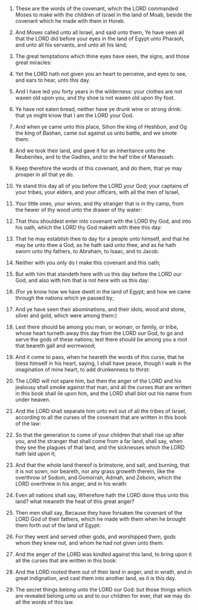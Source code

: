 1. These are the words of the covenant, which the LORD commanded
Moses to make with the children of Israel in the land of Moab, beside
the covenant which he made with them in Horeb.

2. And Moses called unto all Israel, and said unto them, Ye have
seen all that the LORD did before your eyes in the land of Egypt unto
Pharaoh, and unto all his servants, and unto all his land;

3. The
great temptations which thine eyes have seen, the signs, and those
great miracles:

4. Yet the LORD hath not given you an heart to
perceive, and eyes to see, and ears to hear, unto this day.

5. And I have led you forty years in the wilderness: your clothes
are not waxen old upon you, and thy shoe is not waxen old upon thy
foot.

6. Ye have not eaten bread, neither have ye drunk wine or strong
drink: that ye might know that I am the LORD your God.

7. And when ye came unto this place, Sihon the king of Heshbon, and
Og the king of Bashan, came out against us unto battle, and we smote
them:

8. And we took their land, and gave it for an inheritance unto
the Reubenites, and to the Gadites, and to the half tribe of Manasseh.

9. Keep therefore the words of this covenant, and do them, that ye
may prosper in all that ye do.

10. Ye stand this day all of you before the LORD your God; your
captains of your tribes, your elders, and your officers, with all the
men of Israel,

11. Your little ones, your wives, and thy stranger
that is in thy camp, from the hewer of thy wood unto the drawer of thy
water:

12. That thou shouldest enter into covenant with the LORD thy
God, and into his oath, which the LORD thy God maketh with thee this
day:

13. That he may establish thee to day for a people unto
himself, and that he may be unto thee a God, as he hath said unto
thee, and as he hath sworn unto thy fathers, to Abraham, to Isaac, and
to Jacob.

14. Neither with you only do I make this covenant and this oath;

15. But with him that standeth here with us this day before the LORD
our God, and also with him that is not here with us this day:

16. (For ye know how we have dwelt in the land of Egypt; and how we came
through the nations which ye passed by;

17. And ye have seen their
abominations, and their idols, wood and stone, silver and gold, which
were among them:)

18. Lest there should be among you man, or woman,
or family, or tribe, whose heart turneth away this day from the LORD
our God, to go and serve the gods of these nations; lest there should
be among you a root that beareth gall and wormwood;

19. And it come
to pass, when he heareth the words of this curse, that he bless
himself in his heart, saying, I shall have peace, though I walk in the
imagination of mine heart, to add drunkenness to thirst:

20. The
LORD will not spare him, but then the anger of the LORD and his
jealousy shall smoke against that man, and all the curses that are
written in this book shall lie upon him, and the LORD shall blot out
his name from under heaven.

21. And the LORD shall separate him unto evil out of all the tribes
of Israel, according to all the curses of the covenant that are
written in this book of the law:

22. So that the generation to come
of your children that shall rise up after you, and the stranger that
shall come from a far land, shall say, when they see the plagues of
that land, and the sicknesses which the LORD hath laid upon it;

23. And that the whole land thereof is brimstone, and salt, and burning,
that it is not sown, nor beareth, nor any grass groweth therein, like
the overthrow of Sodom, and Gomorrah, Admah, and Zeboim, which the
LORD overthrew in his anger, and in his wrath:

24. Even all nations
shall say, Wherefore hath the LORD done thus unto this land? what
meaneth the heat of this great anger?

25. Then men shall say,
Because they have forsaken the covenant of the LORD God of their
fathers, which he made with them when he brought them forth out of the
land of Egypt:

26. For they went and served other gods, and
worshipped them, gods whom they knew not, and whom he had not given
unto them:

27. And the anger of the LORD was kindled against this
land, to bring upon it all the curses that are written in this book:

28. And the LORD rooted them out of their land in anger, and in
wrath, and in great indignation, and cast them into another land, as
it is this day.

29. The secret things belong unto the LORD our God: but those things
which are revealed belong unto us and to our children for ever, that
we may do all the words of this law.